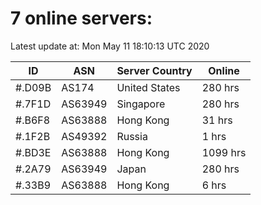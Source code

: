 # 7 online servers:

Latest update at: Mon May 11 18:10:13 UTC 2020

| ID | ASN | Server Country | Online |
| -- | --- | -------------- | ------ |
| #.D09B | AS174 | United States | 280 hrs |
| #.7F1D | AS63949 | Singapore | 280 hrs |
| #.B6F8 | AS63888 | Hong Kong | 31 hrs |
| #.1F2B | AS49392 | Russia | 1 hrs |
| #.BD3E | AS63888 | Hong Kong | 1099 hrs |
| #.2A79 | AS63949 | Japan | 280 hrs |
| #.33B9 | AS63888 | Hong Kong | 6 hrs |


